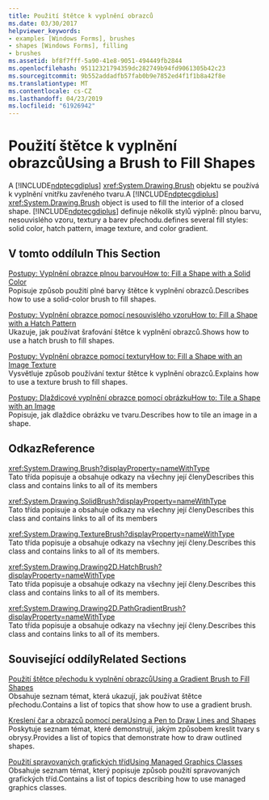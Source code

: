 ```yaml
---
title: Použití štětce k vyplnění obrazců
ms.date: 03/30/2017
helpviewer_keywords:
- examples [Windows Forms], brushes
- shapes [Windows Forms], filling
- brushes
ms.assetid: bf8f7fff-5a90-41e8-9051-494449fb2844
ms.openlocfilehash: 95112321794359dc282749b94fd9061305b42c23
ms.sourcegitcommit: 9b552addadfb57fab0b9e7852ed4f1f1b8a42f8e
ms.translationtype: MT
ms.contentlocale: cs-CZ
ms.lasthandoff: 04/23/2019
ms.locfileid: "61926942"
---
```

# <a name="using-a-brush-to-fill-shapes"></a><span data-ttu-id="60ee9-102">Použití štětce k vyplnění obrazců</span><span class="sxs-lookup"><span data-stu-id="60ee9-102">Using a Brush to Fill Shapes</span></span>
<span data-ttu-id="60ee9-103">A [!INCLUDE[ndptecgdiplus](../../../../includes/ndptecgdiplus-md.md)] <xref:System.Drawing.Brush> objektu se používá k vyplnění vnitřku zavřeného tvaru.</span><span class="sxs-lookup"><span data-stu-id="60ee9-103">A [!INCLUDE[ndptecgdiplus](../../../../includes/ndptecgdiplus-md.md)] <xref:System.Drawing.Brush> object is used to fill the interior of a closed shape.</span></span> [!INCLUDE[ndptecgdiplus](../../../../includes/ndptecgdiplus-md.md)] <span data-ttu-id="60ee9-104">definuje několik stylů výplně: plnou barvu, nesouvislého vzoru, textury a barev přechodu.</span><span class="sxs-lookup"><span data-stu-id="60ee9-104">defines several fill styles: solid color, hatch pattern, image texture, and color gradient.</span></span>  
  
## <a name="in-this-section"></a><span data-ttu-id="60ee9-105">V tomto oddílu</span><span class="sxs-lookup"><span data-stu-id="60ee9-105">In This Section</span></span>  
 [<span data-ttu-id="60ee9-106">Postupy: Vyplnění obrazce plnou barvou</span><span class="sxs-lookup"><span data-stu-id="60ee9-106">How to: Fill a Shape with a Solid Color</span></span>](how-to-fill-a-shape-with-a-solid-color.md)  
 <span data-ttu-id="60ee9-107">Popisuje způsob použití plné barvy štětce k vyplnění obrazců.</span><span class="sxs-lookup"><span data-stu-id="60ee9-107">Describes how to use a solid-color brush to fill shapes.</span></span>  
  
 [<span data-ttu-id="60ee9-108">Postupy: Vyplnění obrazce pomocí nesouvislého vzoru</span><span class="sxs-lookup"><span data-stu-id="60ee9-108">How to: Fill a Shape with a Hatch Pattern</span></span>](how-to-fill-a-shape-with-a-hatch-pattern.md)  
 <span data-ttu-id="60ee9-109">Ukazuje, jak používat šrafování štětce k vyplnění obrazců.</span><span class="sxs-lookup"><span data-stu-id="60ee9-109">Shows how to use a hatch brush to fill shapes.</span></span>  
  
 [<span data-ttu-id="60ee9-110">Postupy: Vyplnění obrazce pomocí textury</span><span class="sxs-lookup"><span data-stu-id="60ee9-110">How to: Fill a Shape with an Image Texture</span></span>](how-to-fill-a-shape-with-an-image-texture.md)  
 <span data-ttu-id="60ee9-111">Vysvětluje způsob používání textur štětce k vyplnění obrazců.</span><span class="sxs-lookup"><span data-stu-id="60ee9-111">Explains how to use a texture brush to fill shapes.</span></span>  
  
 [<span data-ttu-id="60ee9-112">Postupy: Dlaždicové vyplnění obrazce pomocí obrázku</span><span class="sxs-lookup"><span data-stu-id="60ee9-112">How to: Tile a Shape with an Image</span></span>](how-to-tile-a-shape-with-an-image.md)  
 <span data-ttu-id="60ee9-113">Popisuje, jak dlaždice obrázku ve tvaru.</span><span class="sxs-lookup"><span data-stu-id="60ee9-113">Describes how to tile an image in a shape.</span></span>  
  
## <a name="reference"></a><span data-ttu-id="60ee9-114">Odkaz</span><span class="sxs-lookup"><span data-stu-id="60ee9-114">Reference</span></span>  
 <xref:System.Drawing.Brush?displayProperty=nameWithType>  
 <span data-ttu-id="60ee9-115">Tato třída popisuje a obsahuje odkazy na všechny její členy</span><span class="sxs-lookup"><span data-stu-id="60ee9-115">Describes this class and contains links to all of its members</span></span>  
  
 <xref:System.Drawing.SolidBrush?displayProperty=nameWithType>  
 <span data-ttu-id="60ee9-116">Tato třída popisuje a obsahuje odkazy na všechny její členy</span><span class="sxs-lookup"><span data-stu-id="60ee9-116">Describes this class and contains links to all of its members</span></span>  
  
 <xref:System.Drawing.TextureBrush?displayProperty=nameWithType>  
 <span data-ttu-id="60ee9-117">Tato třída popisuje a obsahuje odkazy na všechny její členy.</span><span class="sxs-lookup"><span data-stu-id="60ee9-117">Describes this class and contains links to all of its members.</span></span>  
  
 <xref:System.Drawing.Drawing2D.HatchBrush?displayProperty=nameWithType>  
 <span data-ttu-id="60ee9-118">Tato třída popisuje a obsahuje odkazy na všechny její členy.</span><span class="sxs-lookup"><span data-stu-id="60ee9-118">Describes this class and contains links to all of its members.</span></span>  
  
 <xref:System.Drawing.Drawing2D.PathGradientBrush?displayProperty=nameWithType>  
 <span data-ttu-id="60ee9-119">Tato třída popisuje a obsahuje odkazy na všechny její členy.</span><span class="sxs-lookup"><span data-stu-id="60ee9-119">Describes this class and contains links to all of its members.</span></span>  
  
## <a name="related-sections"></a><span data-ttu-id="60ee9-120">Související oddíly</span><span class="sxs-lookup"><span data-stu-id="60ee9-120">Related Sections</span></span>  
 [<span data-ttu-id="60ee9-121">Použití štětce přechodu k vyplnění obrazců</span><span class="sxs-lookup"><span data-stu-id="60ee9-121">Using a Gradient Brush to Fill Shapes</span></span>](using-a-gradient-brush-to-fill-shapes.md)  
 <span data-ttu-id="60ee9-122">Obsahuje seznam témat, která ukazují, jak používat štětce přechodu.</span><span class="sxs-lookup"><span data-stu-id="60ee9-122">Contains a list of topics that show how to use a gradient brush.</span></span>  
  
 [<span data-ttu-id="60ee9-123">Kreslení čar a obrazců pomocí pera</span><span class="sxs-lookup"><span data-stu-id="60ee9-123">Using a Pen to Draw Lines and Shapes</span></span>](using-a-pen-to-draw-lines-and-shapes.md)  
 <span data-ttu-id="60ee9-124">Poskytuje seznam témat, které demonstrují, jakým způsobem kreslit tvary s obrysy.</span><span class="sxs-lookup"><span data-stu-id="60ee9-124">Provides a list of topics that demonstrate how to draw outlined shapes.</span></span>  
  
 [<span data-ttu-id="60ee9-125">Použití spravovaných grafických tříd</span><span class="sxs-lookup"><span data-stu-id="60ee9-125">Using Managed Graphics Classes</span></span>](using-managed-graphics-classes.md)  
 <span data-ttu-id="60ee9-126">Obsahuje seznam témat, který popisuje způsob použití spravovaných grafických tříd.</span><span class="sxs-lookup"><span data-stu-id="60ee9-126">Contains a list of topics describing how to use managed graphics classes.</span></span>
